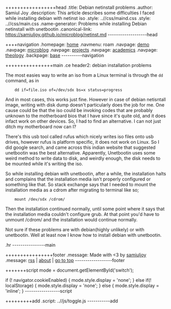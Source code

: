 +++++++++++++++++head
.title: Debian netinstall problems
.author: Samiul Joy
.description: This article describes some difficulties I faced while installing debian with netinst iso
.style: ..//css/maind.css
.style: ..//css/main.css
.name-generator: Problems while installing Debian netinstall with unetbootin
.canonical-link: https://samiuljoy.github.io/microblog/netinst.md
-------------------head

++++navigation
.homepage: [home](..//index.html)
.navmenu: roam
.navpage: [demo](..//demo/base.html)
.navpage: [microblog](..//microblog/base.html)
.navpage: [projects](..//projects/base.html)
.navpage: [academics](..//academics/base.html)
.navpage: [theology](../theology/base.html)
.backpage: [base](base.html)
----------navigation

++++++++++++++++main
.ce header2: debian installation problems

The most easies way to write an iso from a Linux terminal is through the `dd` command, as in

```no
	dd if=file.iso of=/dev/sdx bs=x status=progress
```

And in most cases, this works just fine. However in case of debian netisntall image, writing with disk dump doesn't particularly does the job for me. One cause could be that the iso could be invoking codes that are probably unknown to the motherboard bios that I have since it's quite old, and it does infact work on other devices. So, I had to find an alternative. I can not just ditch my motherboard now can I?

There's this usb tool called rufus which nicely writes iso files onto usb drives, however rufus is platform specific, it does not work on Linux. So I did google search, and came across this indian website that suggested unetbootin was the best alternative. Apparently, Unetbootin uses some weird method to write data to disk, and weirdly enough, the disk needs to be mounted while it's writing the iso.

So while installing debian with unetbootin, after a while, the installation halts and complains that the installation media isn't properly configured or something like that. So stack exchange says that I needed to mount the installation media as a cdrom after migrating to terminal like so;

```no
	mount /dev/sdx /cdrom/
```

Then the installation continued normally, until some point where it says that the installation media couldn't configure grub. At that point you'd have to unmount /cdrom/ and the installation would continue normally.

Not sure if these problems are with debian(highly unlikely) or with unetbootin. Well at least now I know how to install debian with unetbootin.

.hr
----------------main

++++++++++++++++footer
.message: Made with <3 by [samiuljoy](https://github.com/samiuljoy)
.message: [rss](/rss.xml) | [about](/about.html) | [go to top](#)
------------------footer

+++++++script
mode = document.getElementById('switch');

if (! navigator.cookieEnabled) {
	mode.style.display = 'none';
}
else if(! localStorage) {
	mode.style.display = 'none';
}
else {
	mode.style.display = 'inline';
}
-----------------script

+++++++++add
.script: ..//js/toggle.js
-----------add

